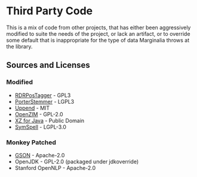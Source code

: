 # Third Party Code

This is a mix of code from other projects, that has either been aggressively modified to suite the needs of the project,
or lack an artifact, or to override some default that is inappropriate for the type of data Marginalia throws at the library.

## Sources and Licenses

### Modified
* [RDRPosTagger](https://github.com/datquocnguyen/RDRPOSTagger) - GPL3
* [PorterStemmer](https://github.com/caarmen/porter-stemmer) - LGPL3
* [Uppend](https://github.com/upserve/uppend) - MIT
* [OpenZIM](https://github.com/openzim/libzim) - GPL-2.0
* [XZ for Java](https://tukaani.org/xz/) - Public Domain
* [SymSpell](https://github.com/wolfgarbe/symspell) - LGPL-3.0

### Monkey Patched
* [GSON](https://github.com/google/gson) - Apache-2.0
* OpenJDK - GPL-2.0 (packaged under jdkoverride)
* Stanford OpenNLP - Apache-2.0
